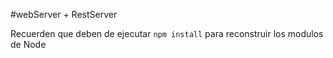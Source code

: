 #webServer + RestServer
 
Recuerden que deben de ejecutar 
```npm install``` para reconstruir los modulos de Node 